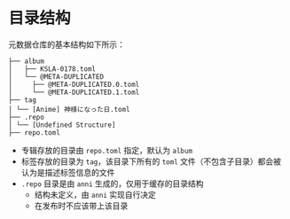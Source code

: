 # 目录结构

元数据仓库的基本结构如下所示：

```
├── album
│   ├── KSLA-0178.toml
│   └── @META-DUPLICATED
│     ├── @META-DUPLICATED.0.toml
│     └── @META-DUPLICATED.1.toml 
├── tag
│ └── [Anime] 神様になった日.toml
├── .repo
│ └── [Undefined Structure]
├── repo.toml
```

- 专辑存放的目录由 `repo.toml` 指定，默认为 `album`
- 标签存放的目录为 `tag`，该目录下所有的 `toml` 文件（不包含子目录）都会被认为是描述标签信息的文件
- `.repo` 目录是由 `anni` 生成的，仅用于缓存的目录结构
  - 结构未定义，由 `anni` 实现自行决定
  - 在发布时不应该带上该目录